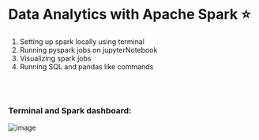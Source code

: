 # Data Analytics with Apache Spark ⭐

1. Setting up spark locally using terminal
2. Running pyspark jobs on jupyterNotebook
3. Visualizing spark jobs
4. Running SQL and pandas like commands


<br><br>


### **Terminal and Spark dashboard:**
![image](https://github.com/Kmohamedalie/ApacheSpark-Data_Analytics/assets/63104472/b8d945d7-4f47-42ff-9123-69fc57f0842a)


